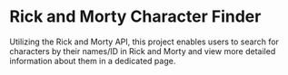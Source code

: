 # Rick and Morty Character Finder
Utilizing the Rick and Morty API, this project enables users to search for characters by their names/ID in Rick and Morty and view more detailed information about them in a dedicated page.
